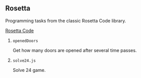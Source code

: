 ## Rosetta

Programming tasks from the classic Rosetta Code library.

[Rosetta Code](https://rosettacode.org/wiki/Rosetta_Code)

1. `openedDoors`

   Get how many doors are opened after several time passes.

1. `solve24.js`

   Solve 24 game.
